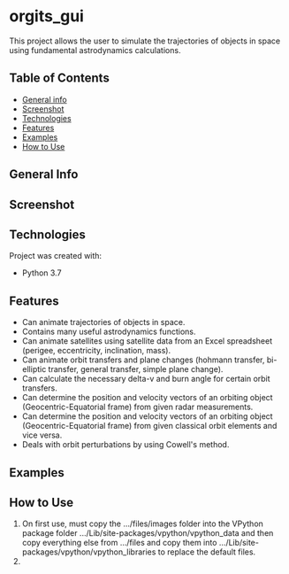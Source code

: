 # orgits_gui
This project allows the user to simulate the trajectories of objects in space using fundamental astrodynamics calculations.

## Table of Contents
* [General info](#general-info)
* [Screenshot](#screenshot)
* [Technologies](#technologies)
* [Features](#features)
* [Examples](#examples)
* [How to Use](#how-to-use)

## General Info

## Screenshot

## Technologies
Project was created with:
* Python 3.7

## Features
* Can animate trajectories of objects in space.
* Contains many useful astrodynamics functions.
* Can animate satellites using satellite data from an Excel spreadsheet (perigee, eccentricity, inclination, mass).
* Can animate orbit transfers and plane changes (hohmann transfer, bi-elliptic transfer, general transfer, simple plane change).
* Can calculate the necessary delta-v and burn angle for certain orbit transfers.
* Can determine the position and velocity vectors of an orbiting object (Geocentric-Equatorial frame) from given radar measurements.
* Can determine the position and velocity vectors of an orbiting object (Geocentric-Equatorial frame) from given classical orbit elements and vice versa.
* Deals with orbit perturbations by using Cowell's method.

## Examples

## How to Use
1. On first use, must copy the .../files/images folder into the VPython package folder .../Lib/site-packages/vpython/vpython_data and then copy everything else from .../files and copy them into .../Lib/site-packages/vpython/vpython_libraries to replace the default files.
2.

